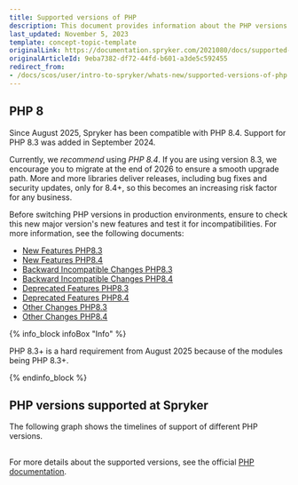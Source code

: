 ```yaml
---
title: Supported versions of PHP
description: This document provides information about the PHP versions Spryker supports.
last_updated: November 5, 2023
template: concept-topic-template
originalLink: https://documentation.spryker.com/2021080/docs/supported-versions-of-php
originalArticleId: 9eba7382-df72-44fd-b601-a3de5c592455
redirect_from:
- /docs/scos/user/intro-to-spryker/whats-new/supported-versions-of-php.html
---
```


## PHP 8

Since August 2025, Spryker has been compatible with PHP 8.4. Support for PHP 8.3 was added in September 2024.

Currently, we *recommend* using *PHP 8.4*. If you are using version 8.3, we encourage you to migrate at the end of 2026 to ensure a smooth upgrade path.
More and more libraries deliver releases, including bug fixes and security updates, only for 8.4+, so this becomes an increasing risk factor for any business.

Before switching PHP versions in production environments, ensure to check this new major version's new features and test it for incompatibilities. For more information, see the following documents:

- [New Features PHP8.3](https://www.php.net/manual/en/migration83.new-features.php)
- [New Features PHP8.4](https://www.php.net/manual/en/migration84.new-features.php)
- [Backward Incompatible Changes PHP8.3](https://www.php.net/manual/en/migration83.incompatible.php)
- [Backward Incompatible Changes PHP8.4](https://www.php.net/manual/en/migration84.incompatible.php)
- [Deprecated Features PHP8.3](https://www.php.net/manual/en/migration83.deprecated.php)
- [Deprecated Features PHP8.4](https://www.php.net/manual/en/migration84.deprecated.php)
- [Other Changes PHP8.3](https://www.php.net/manual/en/migration83.other-changes.php)
- [Other Changes PHP8.4](https://www.php.net/manual/en/migration84.other-changes.php)

{% info_block infoBox "Info" %}

PHP 8.3+ is a hard requirement from August 2025 because of the modules being PHP 8.3+.

{% endinfo_block %}

## PHP versions supported at Spryker

The following graph shows the timelines of support of different PHP versions.

<div class="mxgraph" style="max-width:100%;border:1px solid transparent;" data-mxgraph="{&quot;highlight&quot;:&quot;#0000ff&quot;,&quot;nav&quot;:true,&quot;resize&quot;:true,&quot;toolbar&quot;:&quot;zoom layers tags lightbox&quot;,&quot;edit&quot;:&quot;_blank&quot;,&quot;xml&quot;:&quot;&lt;mxfile host=\&quot;app.diagrams.net\&quot; modified=\&quot;2023-11-06T11:13:37.950Z\&quot; agent=\&quot;Mozilla/5.0 (Macintosh; Intel Mac OS X 10_15_7) AppleWebKit/537.36 (KHTML, like Gecko) Chrome/118.0.0.0 Safari/537.36\&quot; etag=\&quot;mJ2bbuQ9vFQIR6cUTUQH\&quot; version=\&quot;22.0.8\&quot;&gt;\n  &lt;diagram id=\&quot;OVbGVjOIz2GsRCfltdi6\&quot; name=\&quot;Page-1\&quot;&gt;\n    &lt;mxGraphModel dx=\&quot;1434\&quot; dy=\&quot;822\&quot; grid=\&quot;1\&quot; gridSize=\&quot;10\&quot; guides=\&quot;1\&quot; tooltips=\&quot;1\&quot; connect=\&quot;1\&quot; arrows=\&quot;1\&quot; fold=\&quot;1\&quot; page=\&quot;1\&quot; pageScale=\&quot;1\&quot; pageWidth=\&quot;850\&quot; pageHeight=\&quot;1100\&quot; math=\&quot;0\&quot; shadow=\&quot;0\&quot;&gt;\n      &lt;root&gt;\n        &lt;mxCell id=\&quot;0\&quot; /&gt;\n        &lt;mxCell id=\&quot;1\&quot; parent=\&quot;0\&quot; /&gt;\n        &lt;mxCell id=\&quot;7ziqbVdN5ElQCyeeOGIH-1\&quot; value=\&quot;\&quot; style=\&quot;endArrow=classic;html=1;rounded=0;\&quot; parent=\&quot;1\&quot; edge=\&quot;1\&quot;&gt;\n          &lt;mxGeometry width=\&quot;50\&quot; height=\&quot;50\&quot; relative=\&quot;1\&quot; as=\&quot;geometry\&quot;&gt;\n            &lt;mxPoint x=\&quot;80\&quot; y=\&quot;440\&quot; as=\&quot;sourcePoint\&quot; /&gt;\n            &lt;mxPoint x=\&quot;80\&quot; y=\&quot;120\&quot; as=\&quot;targetPoint\&quot; /&gt;\n          &lt;/mxGeometry&gt;\n        &lt;/mxCell&gt;\n        &lt;mxCell id=\&quot;7ziqbVdN5ElQCyeeOGIH-2\&quot; value=\&quot;\&quot; style=\&quot;endArrow=classic;html=1;rounded=0;\&quot; parent=\&quot;1\&quot; edge=\&quot;1\&quot;&gt;\n          &lt;mxGeometry width=\&quot;50\&quot; height=\&quot;50\&quot; relative=\&quot;1\&quot; as=\&quot;geometry\&quot;&gt;\n            &lt;mxPoint x=\&quot;80\&quot; y=\&quot;440\&quot; as=\&quot;sourcePoint\&quot; /&gt;\n            &lt;mxPoint x=\&quot;520\&quot; y=\&quot;440\&quot; as=\&quot;targetPoint\&quot; /&gt;\n          &lt;/mxGeometry&gt;\n        &lt;/mxCell&gt;\n        &lt;mxCell id=\&quot;7ziqbVdN5ElQCyeeOGIH-3\&quot; value=\&quot;\&quot; style=\&quot;endArrow=none;html=1;rounded=0;\&quot; parent=\&quot;1\&quot; edge=\&quot;1\&quot;&gt;\n          &lt;mxGeometry width=\&quot;50\&quot; height=\&quot;50\&quot; relative=\&quot;1\&quot; as=\&quot;geometry\&quot;&gt;\n            &lt;mxPoint x=\&quot;120\&quot; y=\&quot;450\&quot; as=\&quot;sourcePoint\&quot; /&gt;\n            &lt;mxPoint x=\&quot;120\&quot; y=\&quot;430\&quot; as=\&quot;targetPoint\&quot; /&gt;\n          &lt;/mxGeometry&gt;\n        &lt;/mxCell&gt;\n        &lt;mxCell id=\&quot;7ziqbVdN5ElQCyeeOGIH-4\&quot; value=\&quot;\&quot; style=\&quot;endArrow=none;html=1;rounded=0;\&quot; parent=\&quot;1\&quot; edge=\&quot;1\&quot;&gt;\n          &lt;mxGeometry width=\&quot;50\&quot; height=\&quot;50\&quot; relative=\&quot;1\&quot; as=\&quot;geometry\&quot;&gt;\n            &lt;mxPoint x=\&quot;160\&quot; y=\&quot;450\&quot; as=\&quot;sourcePoint\&quot; /&gt;\n            &lt;mxPoint x=\&quot;160\&quot; y=\&quot;430\&quot; as=\&quot;targetPoint\&quot; /&gt;\n          &lt;/mxGeometry&gt;\n        &lt;/mxCell&gt;\n        &lt;mxCell id=\&quot;7ziqbVdN5ElQCyeeOGIH-5\&quot; value=\&quot;\&quot; style=\&quot;endArrow=none;html=1;rounded=0;\&quot; parent=\&quot;1\&quot; edge=\&quot;1\&quot;&gt;\n          &lt;mxGeometry width=\&quot;50\&quot; height=\&quot;50\&quot; relative=\&quot;1\&quot; as=\&quot;geometry\&quot;&gt;\n            &lt;mxPoint x=\&quot;200\&quot; y=\&quot;450\&quot; as=\&quot;sourcePoint\&quot; /&gt;\n            &lt;mxPoint x=\&quot;200\&quot; y=\&quot;430\&quot; as=\&quot;targetPoint\&quot; /&gt;\n          &lt;/mxGeometry&gt;\n        &lt;/mxCell&gt;\n        &lt;mxCell id=\&quot;7ziqbVdN5ElQCyeeOGIH-6\&quot; value=\&quot;\&quot; style=\&quot;endArrow=none;html=1;rounded=0;\&quot; parent=\&quot;1\&quot; edge=\&quot;1\&quot;&gt;\n          &lt;mxGeometry width=\&quot;50\&quot; height=\&quot;50\&quot; relative=\&quot;1\&quot; as=\&quot;geometry\&quot;&gt;\n            &lt;mxPoint x=\&quot;240\&quot; y=\&quot;450\&quot; as=\&quot;sourcePoint\&quot; /&gt;\n            &lt;mxPoint x=\&quot;240\&quot; y=\&quot;430\&quot; as=\&quot;targetPoint\&quot; /&gt;\n          &lt;/mxGeometry&gt;\n        &lt;/mxCell&gt;\n        &lt;mxCell id=\&quot;7ziqbVdN5ElQCyeeOGIH-7\&quot; value=\&quot;\&quot; style=\&quot;endArrow=none;html=1;rounded=0;\&quot; parent=\&quot;1\&quot; edge=\&quot;1\&quot;&gt;\n          &lt;mxGeometry width=\&quot;50\&quot; height=\&quot;50\&quot; relative=\&quot;1\&quot; as=\&quot;geometry\&quot;&gt;\n            &lt;mxPoint x=\&quot;280\&quot; y=\&quot;450\&quot; as=\&quot;sourcePoint\&quot; /&gt;\n            &lt;mxPoint x=\&quot;280\&quot; y=\&quot;430\&quot; as=\&quot;targetPoint\&quot; /&gt;\n          &lt;/mxGeometry&gt;\n        &lt;/mxCell&gt;\n        &lt;mxCell id=\&quot;7ziqbVdN5ElQCyeeOGIH-8\&quot; value=\&quot;\&quot; style=\&quot;endArrow=none;html=1;rounded=0;\&quot; parent=\&quot;1\&quot; edge=\&quot;1\&quot;&gt;\n          &lt;mxGeometry width=\&quot;50\&quot; height=\&quot;50\&quot; relative=\&quot;1\&quot; as=\&quot;geometry\&quot;&gt;\n            &lt;mxPoint x=\&quot;320\&quot; y=\&quot;450\&quot; as=\&quot;sourcePoint\&quot; /&gt;\n            &lt;mxPoint x=\&quot;320\&quot; y=\&quot;430\&quot; as=\&quot;targetPoint\&quot; /&gt;\n          &lt;/mxGeometry&gt;\n        &lt;/mxCell&gt;\n        &lt;mxCell id=\&quot;7ziqbVdN5ElQCyeeOGIH-9\&quot; value=\&quot;\&quot; style=\&quot;endArrow=none;html=1;rounded=0;\&quot; parent=\&quot;1\&quot; edge=\&quot;1\&quot;&gt;\n          &lt;mxGeometry width=\&quot;50\&quot; height=\&quot;50\&quot; relative=\&quot;1\&quot; as=\&quot;geometry\&quot;&gt;\n            &lt;mxPoint x=\&quot;360\&quot; y=\&quot;450\&quot; as=\&quot;sourcePoint\&quot; /&gt;\n            &lt;mxPoint x=\&quot;360\&quot; y=\&quot;430\&quot; as=\&quot;targetPoint\&quot; /&gt;\n          &lt;/mxGeometry&gt;\n        &lt;/mxCell&gt;\n        &lt;mxCell id=\&quot;7ziqbVdN5ElQCyeeOGIH-10\&quot; value=\&quot;\&quot; style=\&quot;endArrow=none;html=1;rounded=0;\&quot; parent=\&quot;1\&quot; edge=\&quot;1\&quot;&gt;\n          &lt;mxGeometry width=\&quot;50\&quot; height=\&quot;50\&quot; relative=\&quot;1\&quot; as=\&quot;geometry\&quot;&gt;\n            &lt;mxPoint x=\&quot;400\&quot; y=\&quot;450\&quot; as=\&quot;sourcePoint\&quot; /&gt;\n            &lt;mxPoint x=\&quot;400\&quot; y=\&quot;430\&quot; as=\&quot;targetPoint\&quot; /&gt;\n          &lt;/mxGeometry&gt;\n        &lt;/mxCell&gt;\n        &lt;mxCell id=\&quot;7ziqbVdN5ElQCyeeOGIH-11\&quot; value=\&quot;\&quot; style=\&quot;endArrow=none;html=1;rounded=0;\&quot; parent=\&quot;1\&quot; edge=\&quot;1\&quot;&gt;\n          &lt;mxGeometry width=\&quot;50\&quot; height=\&quot;50\&quot; relative=\&quot;1\&quot; as=\&quot;geometry\&quot;&gt;\n            &lt;mxPoint x=\&quot;440\&quot; y=\&quot;450\&quot; as=\&quot;sourcePoint\&quot; /&gt;\n            &lt;mxPoint x=\&quot;440\&quot; y=\&quot;430\&quot; as=\&quot;targetPoint\&quot; /&gt;\n          &lt;/mxGeometry&gt;\n        &lt;/mxCell&gt;\n        &lt;mxCell id=\&quot;7ziqbVdN5ElQCyeeOGIH-12\&quot; value=\&quot;2017\&quot; style=\&quot;text;html=1;resizable=0;autosize=1;align=center;verticalAlign=middle;points=[];fillColor=none;strokeColor=none;rounded=0;\&quot; parent=\&quot;1\&quot; vertex=\&quot;1\&quot;&gt;\n          &lt;mxGeometry x=\&quot;90\&quot; y=\&quot;450\&quot; width=\&quot;50\&quot; height=\&quot;30\&quot; as=\&quot;geometry\&quot; /&gt;\n        &lt;/mxCell&gt;\n        &lt;mxCell id=\&quot;7ziqbVdN5ElQCyeeOGIH-13\&quot; value=\&quot;2018\&quot; style=\&quot;text;html=1;resizable=0;autosize=1;align=center;verticalAlign=middle;points=[];fillColor=none;strokeColor=none;rounded=0;\&quot; parent=\&quot;1\&quot; vertex=\&quot;1\&quot;&gt;\n          &lt;mxGeometry x=\&quot;130\&quot; y=\&quot;450\&quot; width=\&quot;50\&quot; height=\&quot;30\&quot; as=\&quot;geometry\&quot; /&gt;\n        &lt;/mxCell&gt;\n        &lt;mxCell id=\&quot;7ziqbVdN5ElQCyeeOGIH-14\&quot; value=\&quot;2019\&quot; style=\&quot;text;html=1;resizable=0;autosize=1;align=center;verticalAlign=middle;points=[];fillColor=none;strokeColor=none;rounded=0;\&quot; parent=\&quot;1\&quot; vertex=\&quot;1\&quot;&gt;\n          &lt;mxGeometry x=\&quot;170\&quot; y=\&quot;450\&quot; width=\&quot;50\&quot; height=\&quot;30\&quot; as=\&quot;geometry\&quot; /&gt;\n        &lt;/mxCell&gt;\n        &lt;mxCell id=\&quot;7ziqbVdN5ElQCyeeOGIH-15\&quot; value=\&quot;2020\&quot; style=\&quot;text;html=1;resizable=0;autosize=1;align=center;verticalAlign=middle;points=[];fillColor=none;strokeColor=none;rounded=0;\&quot; parent=\&quot;1\&quot; vertex=\&quot;1\&quot;&gt;\n          &lt;mxGeometry x=\&quot;210\&quot; y=\&quot;450\&quot; width=\&quot;50\&quot; height=\&quot;30\&quot; as=\&quot;geometry\&quot; /&gt;\n        &lt;/mxCell&gt;\n        &lt;mxCell id=\&quot;7ziqbVdN5ElQCyeeOGIH-16\&quot; value=\&quot;2021\&quot; style=\&quot;text;html=1;resizable=0;autosize=1;align=center;verticalAlign=middle;points=[];fillColor=none;strokeColor=none;rounded=0;\&quot; parent=\&quot;1\&quot; vertex=\&quot;1\&quot;&gt;\n          &lt;mxGeometry x=\&quot;250\&quot; y=\&quot;450\&quot; width=\&quot;50\&quot; height=\&quot;30\&quot; as=\&quot;geometry\&quot; /&gt;\n        &lt;/mxCell&gt;\n        &lt;mxCell id=\&quot;7ziqbVdN5ElQCyeeOGIH-17\&quot; value=\&quot;2022\&quot; style=\&quot;text;html=1;resizable=0;autosize=1;align=center;verticalAlign=middle;points=[];fillColor=none;strokeColor=none;rounded=0;\&quot; parent=\&quot;1\&quot; vertex=\&quot;1\&quot;&gt;\n          &lt;mxGeometry x=\&quot;290\&quot; y=\&quot;450\&quot; width=\&quot;50\&quot; height=\&quot;30\&quot; as=\&quot;geometry\&quot; /&gt;\n        &lt;/mxCell&gt;\n        &lt;mxCell id=\&quot;7ziqbVdN5ElQCyeeOGIH-18\&quot; value=\&quot;2023\&quot; style=\&quot;text;html=1;resizable=0;autosize=1;align=center;verticalAlign=middle;points=[];fillColor=none;strokeColor=none;rounded=0;\&quot; parent=\&quot;1\&quot; vertex=\&quot;1\&quot;&gt;\n          &lt;mxGeometry x=\&quot;330\&quot; y=\&quot;450\&quot; width=\&quot;50\&quot; height=\&quot;30\&quot; as=\&quot;geometry\&quot; /&gt;\n        &lt;/mxCell&gt;\n        &lt;mxCell id=\&quot;7ziqbVdN5ElQCyeeOGIH-19\&quot; value=\&quot;2024\&quot; style=\&quot;text;html=1;resizable=0;autosize=1;align=center;verticalAlign=middle;points=[];fillColor=none;strokeColor=none;rounded=0;\&quot; parent=\&quot;1\&quot; vertex=\&quot;1\&quot;&gt;\n          &lt;mxGeometry x=\&quot;370\&quot; y=\&quot;450\&quot; width=\&quot;50\&quot; height=\&quot;30\&quot; as=\&quot;geometry\&quot; /&gt;\n        &lt;/mxCell&gt;\n        &lt;mxCell id=\&quot;7ziqbVdN5ElQCyeeOGIH-20\&quot; value=\&quot;2025\&quot; style=\&quot;text;html=1;resizable=0;autosize=1;align=center;verticalAlign=middle;points=[];fillColor=none;strokeColor=none;rounded=0;\&quot; parent=\&quot;1\&quot; vertex=\&quot;1\&quot;&gt;\n          &lt;mxGeometry x=\&quot;410\&quot; y=\&quot;450\&quot; width=\&quot;50\&quot; height=\&quot;30\&quot; as=\&quot;geometry\&quot; /&gt;\n        &lt;/mxCell&gt;\n        &lt;mxCell id=\&quot;7ziqbVdN5ElQCyeeOGIH-21\&quot; value=\&quot;\&quot; style=\&quot;verticalLabelPosition=bottom;verticalAlign=top;html=1;shape=mxgraph.basic.rect;fillColor2=none;strokeWidth=1;size=20;indent=5;fillColor=#00CC00;\&quot; parent=\&quot;1\&quot; vertex=\&quot;1\&quot;&gt;\n          &lt;mxGeometry x=\&quot;90\&quot; y=\&quot;400\&quot; width=\&quot;140\&quot; height=\&quot;20\&quot; as=\&quot;geometry\&quot; /&gt;\n        &lt;/mxCell&gt;\n        &lt;mxCell id=\&quot;M6VEefU8-ApNiT8O4Cc5-1\&quot; value=\&quot;PHP 7.1\&quot; style=\&quot;text;html=1;resizable=0;autosize=1;align=center;verticalAlign=middle;points=[];fillColor=none;strokeColor=none;rounded=0;\&quot; parent=\&quot;1\&quot; vertex=\&quot;1\&quot;&gt;\n          &lt;mxGeometry x=\&quot;120\&quot; y=\&quot;395\&quot; width=\&quot;70\&quot; height=\&quot;30\&quot; as=\&quot;geometry\&quot; /&gt;\n        &lt;/mxCell&gt;\n        &lt;mxCell id=\&quot;M6VEefU8-ApNiT8O4Cc5-2\&quot; value=\&quot;\&quot; style=\&quot;verticalLabelPosition=bottom;verticalAlign=top;html=1;shape=mxgraph.basic.rect;fillColor2=none;strokeWidth=1;size=20;indent=5;fillColor=#00CC00;\&quot; parent=\&quot;1\&quot; vertex=\&quot;1\&quot;&gt;\n          &lt;mxGeometry x=\&quot;140\&quot; y=\&quot;369\&quot; width=\&quot;130\&quot; height=\&quot;20\&quot; as=\&quot;geometry\&quot; /&gt;\n        &lt;/mxCell&gt;\n        &lt;mxCell id=\&quot;M6VEefU8-ApNiT8O4Cc5-3\&quot; value=\&quot;PHP 7.2\&quot; style=\&quot;text;html=1;resizable=0;autosize=1;align=center;verticalAlign=middle;points=[];fillColor=none;strokeColor=none;rounded=0;\&quot; parent=\&quot;1\&quot; vertex=\&quot;1\&quot;&gt;\n          &lt;mxGeometry x=\&quot;170\&quot; y=\&quot;364\&quot; width=\&quot;70\&quot; height=\&quot;30\&quot; as=\&quot;geometry\&quot; /&gt;\n        &lt;/mxCell&gt;\n        &lt;mxCell id=\&quot;M6VEefU8-ApNiT8O4Cc5-4\&quot; value=\&quot;\&quot; style=\&quot;verticalLabelPosition=bottom;verticalAlign=top;html=1;shape=mxgraph.basic.rect;fillColor2=none;strokeWidth=1;size=20;indent=5;fillColor=#00CC00;\&quot; parent=\&quot;1\&quot; vertex=\&quot;1\&quot;&gt;\n          &lt;mxGeometry x=\&quot;173\&quot; y=\&quot;339\&quot; width=\&quot;130\&quot; height=\&quot;20\&quot; as=\&quot;geometry\&quot; /&gt;\n        &lt;/mxCell&gt;\n        &lt;mxCell id=\&quot;M6VEefU8-ApNiT8O4Cc5-5\&quot; value=\&quot;PHP 7.3\&quot; style=\&quot;text;html=1;resizable=0;autosize=1;align=center;verticalAlign=middle;points=[];fillColor=none;strokeColor=none;rounded=0;\&quot; parent=\&quot;1\&quot; vertex=\&quot;1\&quot;&gt;\n          &lt;mxGeometry x=\&quot;203\&quot; y=\&quot;334\&quot; width=\&quot;70\&quot; height=\&quot;30\&quot; as=\&quot;geometry\&quot; /&gt;\n        &lt;/mxCell&gt;\n        &lt;mxCell id=\&quot;M6VEefU8-ApNiT8O4Cc5-6\&quot; value=\&quot;\&quot; style=\&quot;verticalLabelPosition=bottom;verticalAlign=top;html=1;shape=mxgraph.basic.rect;fillColor2=none;strokeWidth=1;size=20;indent=5;fillColor=#00CC00;\&quot; parent=\&quot;1\&quot; vertex=\&quot;1\&quot;&gt;\n          &lt;mxGeometry x=\&quot;233\&quot; y=\&quot;308\&quot; width=\&quot;107\&quot; height=\&quot;20\&quot; as=\&quot;geometry\&quot; /&gt;\n        &lt;/mxCell&gt;\n        &lt;mxCell id=\&quot;M6VEefU8-ApNiT8O4Cc5-7\&quot; value=\&quot;PHP 7.4\&quot; style=\&quot;text;html=1;resizable=0;autosize=1;align=center;verticalAlign=middle;points=[];fillColor=none;strokeColor=none;rounded=0;\&quot; parent=\&quot;1\&quot; vertex=\&quot;1\&quot;&gt;\n          &lt;mxGeometry x=\&quot;254\&quot; y=\&quot;303\&quot; width=\&quot;70\&quot; height=\&quot;30\&quot; as=\&quot;geometry\&quot; /&gt;\n        &lt;/mxCell&gt;\n        &lt;mxCell id=\&quot;M6VEefU8-ApNiT8O4Cc5-9\&quot; value=\&quot;\&quot; style=\&quot;verticalLabelPosition=bottom;verticalAlign=top;html=1;shape=mxgraph.basic.rect;fillColor2=none;strokeWidth=1;size=20;indent=5;fillColor=#00CC00;\&quot; parent=\&quot;1\&quot; vertex=\&quot;1\&quot;&gt;\n          &lt;mxGeometry x=\&quot;280\&quot; y=\&quot;279\&quot; width=\&quot;100\&quot; height=\&quot;20\&quot; as=\&quot;geometry\&quot; /&gt;\n        &lt;/mxCell&gt;\n        &lt;mxCell id=\&quot;M6VEefU8-ApNiT8O4Cc5-10\&quot; value=\&quot;PHP 8.0\&quot; style=\&quot;text;html=1;resizable=0;autosize=1;align=center;verticalAlign=middle;points=[];fillColor=none;strokeColor=none;rounded=0;\&quot; parent=\&quot;1\&quot; vertex=\&quot;1\&quot;&gt;\n          &lt;mxGeometry x=\&quot;295\&quot; y=\&quot;273\&quot; width=\&quot;70\&quot; height=\&quot;30\&quot; as=\&quot;geometry\&quot; /&gt;\n        &lt;/mxCell&gt;\n        &lt;mxCell id=\&quot;M6VEefU8-ApNiT8O4Cc5-13\&quot; value=\&quot;\&quot; style=\&quot;verticalLabelPosition=bottom;verticalAlign=top;html=1;shape=mxgraph.basic.rect;fillColor2=none;strokeWidth=1;size=20;indent=5;fillColor=#007FFF;\&quot; parent=\&quot;1\&quot; vertex=\&quot;1\&quot;&gt;\n          &lt;mxGeometry x=\&quot;319.5\&quot; y=\&quot;249\&quot; width=\&quot;111\&quot; height=\&quot;20\&quot; as=\&quot;geometry\&quot; /&gt;\n        &lt;/mxCell&gt;\n        &lt;mxCell id=\&quot;M6VEefU8-ApNiT8O4Cc5-14\&quot; value=\&quot;PHP 8.1\&quot; style=\&quot;text;html=1;resizable=0;autosize=1;align=center;verticalAlign=middle;points=[];fillColor=none;strokeColor=none;rounded=0;\&quot; parent=\&quot;1\&quot; vertex=\&quot;1\&quot;&gt;\n          &lt;mxGeometry x=\&quot;340\&quot; y=\&quot;244\&quot; width=\&quot;70\&quot; height=\&quot;30\&quot; as=\&quot;geometry\&quot; /&gt;\n        &lt;/mxCell&gt;\n        &lt;mxCell id=\&quot;M6VEefU8-ApNiT8O4Cc5-15\&quot; value=\&quot;\&quot; style=\&quot;verticalLabelPosition=bottom;verticalAlign=top;html=1;shape=mxgraph.basic.rect;fillColor2=none;strokeWidth=1;size=20;indent=5;fillColor=#007FFF;\&quot; parent=\&quot;1\&quot; vertex=\&quot;1\&quot;&gt;\n          &lt;mxGeometry x=\&quot;353\&quot; y=\&quot;219\&quot; width=\&quot;111\&quot; height=\&quot;20\&quot; as=\&quot;geometry\&quot; /&gt;\n        &lt;/mxCell&gt;\n        &lt;mxCell id=\&quot;M6VEefU8-ApNiT8O4Cc5-16\&quot; value=\&quot;PHP 8.2\&quot; style=\&quot;text;html=1;resizable=0;autosize=1;align=center;verticalAlign=middle;points=[];fillColor=none;strokeColor=none;rounded=0;\&quot; parent=\&quot;1\&quot; vertex=\&quot;1\&quot;&gt;\n          &lt;mxGeometry x=\&quot;374\&quot; y=\&quot;214\&quot; width=\&quot;70\&quot; height=\&quot;30\&quot; as=\&quot;geometry\&quot; /&gt;\n        &lt;/mxCell&gt;\n        &lt;mxCell id=\&quot;M6VEefU8-ApNiT8O4Cc5-17\&quot; value=\&quot;\&quot; style=\&quot;verticalLabelPosition=bottom;verticalAlign=top;html=1;shape=mxgraph.basic.rect;fillColor2=none;strokeWidth=1;size=20;indent=5;fillColor=#00CC00;\&quot; parent=\&quot;1\&quot; vertex=\&quot;1\&quot;&gt;\n          &lt;mxGeometry x=\&quot;75\&quot; y=\&quot;540\&quot; width=\&quot;75\&quot; height=\&quot;20\&quot; as=\&quot;geometry\&quot; /&gt;\n        &lt;/mxCell&gt;\n        &lt;mxCell id=\&quot;M6VEefU8-ApNiT8O4Cc5-18\&quot; value=\&quot;\&quot; style=\&quot;verticalLabelPosition=bottom;verticalAlign=top;html=1;shape=mxgraph.basic.rect;fillColor2=none;strokeWidth=1;size=20;indent=100;fillColor=#007FFF;\&quot; parent=\&quot;1\&quot; vertex=\&quot;1\&quot;&gt;\n          &lt;mxGeometry x=\&quot;75\&quot; y=\&quot;500\&quot; width=\&quot;75\&quot; height=\&quot;20\&quot; as=\&quot;geometry\&quot; /&gt;\n        &lt;/mxCell&gt;\n        &lt;mxCell id=\&quot;M6VEefU8-ApNiT8O4Cc5-19\&quot; value=\&quot;Versions that are currently supported\&quot; style=\&quot;text;html=1;resizable=0;autosize=1;align=center;verticalAlign=middle;points=[];fillColor=none;strokeColor=none;rounded=0;\&quot; parent=\&quot;1\&quot; vertex=\&quot;1\&quot;&gt;\n          &lt;mxGeometry x=\&quot;150\&quot; y=\&quot;495\&quot; width=\&quot;220\&quot; height=\&quot;30\&quot; as=\&quot;geometry\&quot; /&gt;\n        &lt;/mxCell&gt;\n        &lt;mxCell id=\&quot;M6VEefU8-ApNiT8O4Cc5-20\&quot; value=\&quot;Versions that are no longer supported\&quot; style=\&quot;text;html=1;resizable=0;autosize=1;align=center;verticalAlign=middle;points=[];fillColor=none;strokeColor=none;rounded=0;\&quot; parent=\&quot;1\&quot; vertex=\&quot;1\&quot;&gt;\n          &lt;mxGeometry x=\&quot;150\&quot; y=\&quot;535\&quot; width=\&quot;220\&quot; height=\&quot;30\&quot; as=\&quot;geometry\&quot; /&gt;\n        &lt;/mxCell&gt;\n      &lt;/root&gt;\n    &lt;/mxGraphModel&gt;\n  &lt;/diagram&gt;\n&lt;/mxfile&gt;\n&quot;}"></div>
<script type="text/javascript" src="https://viewer.diagrams.net/js/viewer-static.min.js"></script>

For more details about the supported versions, see the official [PHP documentation](https://www.php.net/supported-versions.php).
